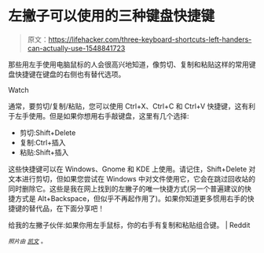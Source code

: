 # 左撇子可以使用的三种键盘快捷键

> 原文：<https://lifehacker.com/three-keyboard-shortcuts-left-handers-can-actually-use-1548841723>

那些用左手使用电脑鼠标的人会很高兴地知道，像剪切、复制和粘贴这样的常用键盘快捷键在键盘的右侧也有替代选项。

Watch

通常，要剪切/复制/粘贴，您可以使用 Ctrl+X、Ctrl+C 和 Ctrl+V 快捷键，这有利于左手使用。但是如果你想用右手敲键盘，这里有几个选择:

*   剪切:Shift+Delete
*   复制:Ctrl+插入
*   粘贴:Shift+插入

这些快捷键可以在 Windows、Gnome 和 KDE 上使用。请记住，Shift+Delete 对文本进行剪切，但如果您尝试在 Windows 中对文件使用它，它会在跳过回收站的同时删除它。这些是我在网上找到的左撇子的唯一快捷方式(另一个普遍建议的快捷方式是 Alt+Backspace，但似乎不再起作用了)。如果你知道更多惯用右手的快捷键的替代品，在下面分享吧！

给我的左撇子伙伴:如果你用左手鼠标，你的右手有复制和粘贴组合键。 | Reddit

*<small>照片由</small>* [*<small>凯文</small>*](http://www.flickr.com/photos/63313714@N00/2322086926) <small>。</small>